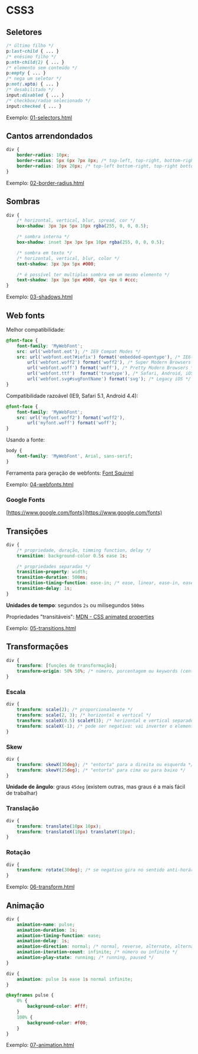 # CSS3

## Seletores

```css
/* último filho */
p:last-child { ... }
/* enésimo filho */
p:nth-child(2) { ... }
/* elemento sem conteúdo */
p:empty { ... }
/* nega um seletor */
p:not(.xpto) { ... }
/* desabilitado */
input:disabled { ... }
/* checkbox/radio selecionado */
input:checked { ... }
```

Exemplo: [01-selectors.html](/css3/examples/01-selectors.html)

## Cantos arrendondados

```css
div {
    border-radius: 10px;
    border-radius: 5px 6px 7px 8px; /* top-left, top-right, bottom-right, bottom-left */
    border-radius: 10px 20px; /* top-left bottom-right, top-right bottom-left */
}
```
Exemplo: [02-border-radius.html](/css3/examples/02-border-radius.html)

## Sombras

```css
div {
    /* horizontal, vertical, blur, spread, cor */
    box-shadow: 3px 3px 5px 10px rgba(255, 0, 0, 0.5);

    /* sombra interna */
    box-shadow: inset 3px 3px 5px 10px rgba(255, 0, 0, 0.5);

    /* sombra em texto */
    /* horizontal, vertical, blur, color */
    text-shadow: 3px 3px 5px #000;

    /* é possível ter multiplas sombra em um mesmo elemento */
    text-shadow: 3px 3px 5px #000, 4px 4px 0 #ccc;
}
```
Exemplo: [03-shadows.html](/css3/examples/03-shadows.html)

## Web fonts

Melhor compatibilidade:

```css
@font-face {
    font-family: 'MyWebFont';
    src: url('webfont.eot'); /* IE9 Compat Modes */
    src: url('webfont.eot?#iefix') format('embedded-opentype'), /* IE6-IE8 */
        url('webfont.woff2') format('woff2'), /* Super Modern Browsers */
        url('webfont.woff') format('woff'), /* Pretty Modern Browsers */
        url('webfont.ttf')  format('truetype'), /* Safari, Android, iOS */
        url('webfont.svg#svgFontName') format('svg'); /* Legacy iOS */
}
```

Compatibilidade razoável (IE9, Safari 5.1, Android 4.4):

```css
@font-face {
    font-family: 'MyWebFont';
    src: url('myfont.woff2') format('woff2'),
        url('myfont.woff') format('woff');
}
```

Usando a fonte:

```css
body {
    font-family: 'MyWebFont', Arial, sans-serif;
}
```

Ferramenta para geração de webfonts: [Font Squirrel](http://www.fontsquirrel.com/tools/webfont-generator)

Exemplo: [04-webfonts.html](/css3/examples/04-webfonts.html)

### Google Fonts

[https://www.google.com/fonts](https://www.google.com/fonts)

## Transições

```css
div {
    /* propriedade, duração, timming function, delay */
    transition: background-color 0.5s ease 1s;

    /* propriedades separadas */
    transition-property: width;
    transition-duration: 500ms;
    transition-timing-function: ease-in; /* ease, linear, ease-in, ease-out, ease-in-out, step-start, step-end */
    transition-delay: 1s;
}
```

**Unidades de tempo**: segundos `2s` ou milisegundos `500ms`

Propriedades "transitáveis": [MDN - CSS animated properties](https://developer.mozilla.org/en-US/docs/Web/CSS/CSS_animated_properties)

Exemplo: [05-transitions.html](/css3/examples/05-transitions.html)

## Transformações

```css
div {
    transform: [funções de transformação];
    transform-origin: 50% 50%; /* número, porcentagem ou keywords (center top bottom left right) */
}
```

### Escala

```css
div {
    transform: scale(2); /* proporcionalmente */
    transform: scale(2, 3); /* horizontal e vertical */
    transform: scaleX(0.5) scaleY(3); /* horizontal e vertical separados */
    transform: scaleX(-1); /* pode ser negativo: vai inverter o elemento */
}
```

### Skew

```css
div {
    transform: skewX(30deg); /* "entorta" para a direita ou esquerda */
    transform: skewY(25deg); /* "entorta" para cima ou para baixo */
}
```

**Unidade de ângulo**: graus `45deg` (existem outras, mas graus é a mais fácil de trabalhar)

### Translação

```css
div {
    transform: translate(10px 10px);
    transform: translateX(10px) translateY(10px);
}
```

### Rotação

```css
div {
    transform: rotate(30deg); /* se negativo gira no sentido anti-horário */
}
```

Exemplo: [06-transform.html](/css3/examples/06-transform.html)

## Animação

```css
div {
    animation-name: pulse;
    animation-duration: 1s;
    animation-timing-function: ease;
    animation-delay: 1s;
    animation-direction: normal; /* normal, reverse, alternate, alternate-reverse */
    animation-iteration-count: infinite; /* número ou infinite */
    animation-play-state: running; /* running, paused */
}

div {
    animation: pulse 1s ease 1s normal infinite;
}

@keyframes pulse {
    0% {
        background-color: #fff;
    }
    100% {
        background-color: #f00;
    }
}
```

Exemplo: [07-animation.html](/css3/examples/07-animation.html)
